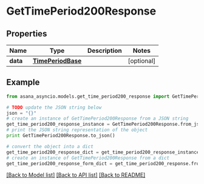 # GetTimePeriod200Response


## Properties

Name | Type | Description | Notes
------------ | ------------- | ------------- | -------------
**data** | [**TimePeriodBase**](TimePeriodBase.md) |  | [optional] 

## Example

```python
from asana_asyncio.models.get_time_period200_response import GetTimePeriod200Response

# TODO update the JSON string below
json = "{}"
# create an instance of GetTimePeriod200Response from a JSON string
get_time_period200_response_instance = GetTimePeriod200Response.from_json(json)
# print the JSON string representation of the object
print GetTimePeriod200Response.to_json()

# convert the object into a dict
get_time_period200_response_dict = get_time_period200_response_instance.to_dict()
# create an instance of GetTimePeriod200Response from a dict
get_time_period200_response_form_dict = get_time_period200_response.from_dict(get_time_period200_response_dict)
```
[[Back to Model list]](../README.md#documentation-for-models) [[Back to API list]](../README.md#documentation-for-api-endpoints) [[Back to README]](../README.md)


